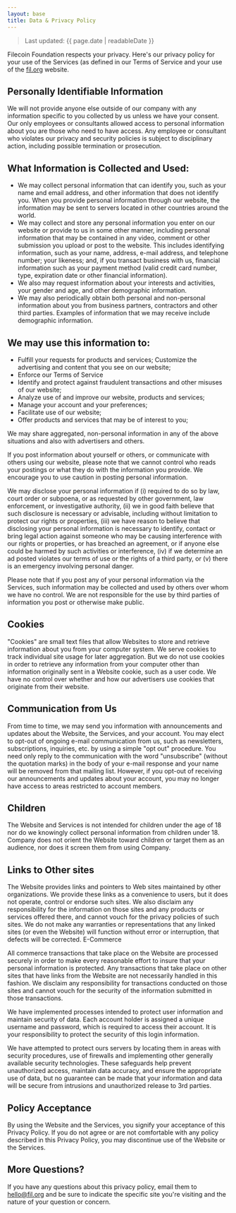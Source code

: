 ```yaml
---
layout: base
title: Data & Privacy Policy
---
```



> Last updated: {{ page.date | readableDate }}


Filecoin Foundation respects your privacy. Here's our privacy policy for your use of the Services (as defined in our Terms of Service and your use of the [fil.org](https:/fil.org) website. 

## Personally Identifiable Information

We will not provide anyone else outside of our company with any information specific to you collected by us unless we have your consent. Our only employees or consultants allowed access to personal information about you are those who need to have access. Any employee or consultant who violates our privacy and security policies is subject to disciplinary action, including possible termination or prosecution.

## What Information is Collected and Used:

  - We may collect personal information that can identify you, such as your name and email address, and other information that does not identify you. When you provide personal information through our website, the information may be sent to servers located in other countries around the world.
  - We may collect and store any personal information you enter on our website or provide to us in some other manner, including personal information that may be contained in any video, comment or other submission you upload or post to the website. This includes identifying information, such as your name, address, e-mail address, and telephone number; your likeness; and, if you transact business with us, financial information such as your payment method (valid credit card number, type, expiration date or other financial information).
  - We also may request information about your interests and activities, your gender and age, and other demographic information.
  - We may also periodically obtain both personal and non-personal information about you from business partners, contractors and other third parties. Examples of information that we may receive include demographic information.

## We may use this information to:

  - Fulfill your requests for products and services; Customize the advertising and content that you see on our website;
  - Enforce our Terms of Service
  - Identify and protect against fraudulent transactions and other misuses of our website;
  - Analyze use of and improve our website, products and services;
  - Manage your account and your preferences;
  - Facilitate use of our website;
  - Offer products and services that may be of interest to you;

We may share aggregated, non-personal information in any of the above situations and also with advertisers and others.  

If you post information about yourself or others, or communicate with others using our website, please note that we cannot control who reads your postings or what they do with the information you provide. We encourage you to use caution in posting personal information.

We may disclose your personal information if (i) required to do so by law, court order or subpoena, or as requested by other government, law enforcement, or investigative authority, (ii) we in good faith believe that such disclosure is necessary or advisable, including without limitation to protect our rights or properties, (iii) we have reason to believe that disclosing your personal information is necessary to identify, contact or bring legal action against someone who may be causing interference with our rights or properties, or has breached an agreement, or if anyone else could be harmed by such activities or interference, (iv) if we determine an ad posted violates our terms of use or the rights of a third party, or (v) there is an emergency involving personal danger.

Please note that if you post any of your personal information via the Services, such information may be collected and used by others over whom we have no control. We are not responsible for the use by third parties of information you post or otherwise make public.

## Cookies

"Cookies" are small text files that allow Websites to store and retrieve information about you from your computer system. We serve cookies to track individual site usage for later aggregation. But we do not use cookies in order to retrieve any information from your computer other than information originally sent in a Website cookie, such as a user code. We have no control over whether and how our advertisers use cookies that originate from their website.

## Communication from Us

From time to time, we may send you information with announcements and updates about the Website, the Services, and your account. You may elect to opt-out of ongoing e-mail communication from us, such as newsletters, subscriptions, inquiries, etc. by using a simple "opt out" procedure. You need only reply to the communication with the word "unsubscribe" (without the quotation marks) in the body of your e-mail response and your name will be removed from that mailing list. However, if you opt-out of receiving our announcements and updates about your account, you may no longer have access to areas restricted to account members.

## Children

The Website and Services is not intended for children under the age of 18 nor do we knowingly collect personal information from children under 18. Company does not orient the Website toward children or target them as an audience, nor does it screen them from using Company.

## Links to Other sites

The Website provides links and pointers to Web sites maintained by other organizations. We provide these links as a convenience to users, but it does not operate, control or endorse such sites. We also disclaim any responsibility for the information on those sites and any products or services offered there, and cannot vouch for the privacy policies of such sites. We do not make any warranties or representations that any linked sites (or even the Website) will function without error or interruption, that defects will be corrected.
E-Commerce

All commerce transactions that take place on the Website are processed securely in order to make every reasonable effort to insure that your personal information is protected. Any transactions that take place on other sites that have links from the Website are not necessarily handled in this fashion. We disclaim any responsibility for transactions conducted on those sites and cannot vouch for the security of the information submitted in those transactions.

We have implemented processes intended to protect user information and maintain security of data. Each account holder is assigned a unique username and password, which is required to access their account. It is your responsibility to protect the security of this login information.

We have attempted to protect ours servers by locating them in areas with security procedures, use of firewalls and implementing other generally available security technologies. These safeguards help prevent unauthorized access, maintain data accuracy, and ensure the appropriate use of data, but no guarantee can be made that your information and data will be secure from intrusions and unauthorized release to 3rd parties.

## Policy Acceptance

By using the Website and the Services, you signify your acceptance of this Privacy Policy. If you do not agree or are not comfortable with any policy described in this Privacy Policy, you may discontinue use of the Website or the Services.

## More Questions?

If you have any questions about this privacy policy, email them to [hello@fil.org](mailto:hello@fil.org) and be sure to indicate the specific site you're visiting and the nature of your question or concern.


